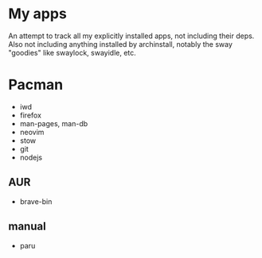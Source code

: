 # My apps

An attempt to track all my explicitly installed apps, not including their deps. Also not including anything installed by archinstall, notably the sway "goodies" like swaylock, swayidle, etc.

# Pacman

- iwd
- firefox
- man-pages, man-db
- neovim
- stow
- git
- nodejs

## AUR

- brave-bin

## manual

- paru
